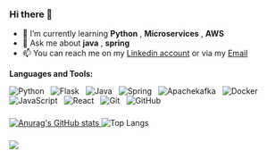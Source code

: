 ### Hi there 👋


<!--
**AbdelYsf/AbdelYsf** is a ✨ _special_ ✨ repository because its `README.md` (this file) appears on your GitHub profile.

Here are some ideas to get you started:-->

- 🌱 I’m currently learning **Python** , **Microservices** , **AWS**
- 💬 Ask me about **java** , **spring**
- 📫 You can reach me on my [Linkedin account](https://www.linkedin.com/in/abdelysf/) or via my [Email](abdel.ysf@gmail.com)


**Languages and Tools:** 

![Python](https://img.shields.io/badge/-Python-black?logo=Python&style=social)&nbsp;&nbsp;
![Flask](https://img.shields.io/badge/-Flask-black?logo=Flask&style=social)&nbsp;&nbsp;
![Java](https://img.shields.io/badge/-Java-black?logo=java&style=social)&nbsp;&nbsp;
![Spring](https://img.shields.io/badge/-Spring%20Framework-black?logo=spring&style=social)&nbsp;&nbsp;
![Apachekafka](https://img.shields.io/badge/-Apachekafka-black?logo=Apachekafka&style=social)&nbsp;&nbsp;
![Docker](https://img.shields.io/badge/-Docker-black?logo=Docker&style=social)&nbsp;&nbsp;
![JavaScript](https://img.shields.io/badge/-JavaScript-black?logo=javascript&style=social)&nbsp;&nbsp;
![React](https://img.shields.io/badge/-React-black?logo=React&style=social)&nbsp;&nbsp;
![Git](https://img.shields.io/badge/-Git-black?logo=git&style=social)&nbsp;&nbsp;
![GitHub](https://img.shields.io/badge/-GitHub-black?logo=github&style=social)&nbsp;&nbsp;



###
[![Anurag's GitHub stats](https://github-readme-stats.vercel.app/api?username=AbdelYsf&hide=prs,issues&show_icons=true)
](https://github.com/anuraghazra/github-readme-stats)
![Top Langs](https://github-readme-stats.vercel.app/api/top-langs/?username=AbdelYsf&hide=TeX&layout=compact)

###

![](https://komarev.com/ghpvc/?username=AbdelYsf) 



